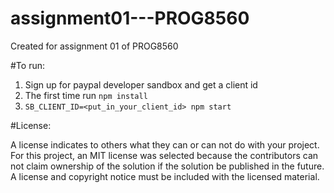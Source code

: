 # assignment01---PROG8560
Created for assignment 01 of PROG8560

#To run:

1. Sign up for paypal developer sandbox and get a client id
2. The first time run `npm install`
3. `SB_CLIENT_ID=<put_in_your_client_id> npm start`

#License:

A license indicates to others what they can or can not do with your project. 
For this project, an MIT license was selected because the contributors can not claim ownership of the solution if the solution be published in the future.  A license and copyright notice must be included with the licensed material. 
